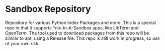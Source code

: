 # Sandbox Repository
Repository for various Python Index Packages and more.
This is a special repo in that it supports *nix-In-A-Sandbox apps, like LibTerm and OpenTerm.
The tool used to download packages from this repo will be similar to apt, using a Release file.
This repo is still work in progress, so *use at your own risk.*
